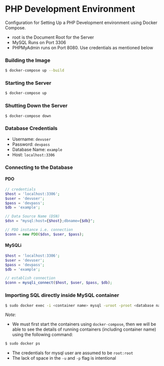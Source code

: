 # PHP Development Environment
Configuration for Setting Up a PHP Development environment using Docker Compose.
* root is the Document Root for the Server
* MySQL Runs on Port 3306
* PHPMyAdmin runs on Port 8080. Use credentials as mentioned below

### Building the Image
```bash
$ docker-compose up --build
```

### Starting the Server
```bash
$ docker-compose up
```

### Shutting Down the Server
```bash
$ docker-compose down
```

### Database Credentials
* Username: ```devuser```
* Password: ```devpass```
* Database Name: ```example```
* Host: ```localhost:3306```

### Connecting to the Database
#### PDO
```php
// credentials
$host = 'localhost:3306';
$user = 'devuser';
$pass = 'devpass';
$db = 'example';

// Data Source Name (DSN)
$dsn = "mysql:host={$host};dbname={$db}";

// PDO instance i.e. connection
$conn = new PDO($dsn, $user, $pass);
```

#### MySQLi
```php
$host = 'localhost:3306';
$user = 'devuser';
$pass = 'devpass';
$db = 'example';

// establish connection
$conn = mysqli_connect($host, $user, $pass, $db);
```

### Importing SQL directly inside MySQL container
```bash
$ sudo docker exec -i <container name> mysql -uroot -proot <database name> < path/to/db.sql
```

*Note*:
- We must first start the containers using ```docker-compose```, then we will be able to see the details of running containers (including container name) using the following command:

```bash
$ sudo docker ps
```

- The credentials for mysql user are assumed to be ```root:root```
- The lack of space in the ```-u``` and ```-p``` flag is intentional
